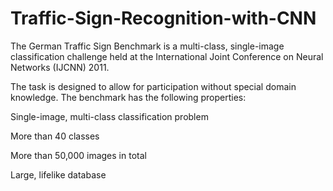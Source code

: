 # Traffic-Sign-Recognition-with-CNN

The German Traffic Sign Benchmark is a multi-class, single-image classification challenge held at the International Joint Conference on Neural Networks (IJCNN) 2011.

The task is designed to allow for participation without special domain knowledge. The benchmark has the following properties:

Single-image, multi-class classification problem

More than 40 classes

More than 50,000 images in total

Large, lifelike database

